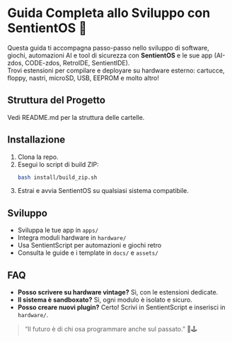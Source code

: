 # Guida Completa allo Sviluppo con SentientOS 🚀

Questa guida ti accompagna passo-passo nello sviluppo di software, giochi, automazioni AI e tool di sicurezza con **SentientOS** e le sue app (AI-zdos, CODE-zdos, RetroIDE, SentientIDE).  
Trovi estensioni per compilare e deployare su hardware esterno: cartucce, floppy, nastri, microSD, USB, EEPROM e molto altro!

## Struttura del Progetto

Vedi README.md per la struttura delle cartelle.

## Installazione

1. Clona la repo.
2. Esegui lo script di build ZIP:  
   ```bash
   bash install/build_zip.sh
   ```
3. Estrai e avvia SentientOS su qualsiasi sistema compatibile.

## Sviluppo

- Sviluppa le tue app in `apps/`
- Integra moduli hardware in `hardware/`
- Usa SentientScript per automazioni e giochi retro
- Consulta le guide e i template in `docs/` e `assets/`

## FAQ

- **Posso scrivere su hardware vintage?** Sì, con le estensioni dedicate.
- **Il sistema è sandboxato?** Sì, ogni modulo è isolato e sicuro.
- **Posso creare nuovi plugin?** Certo! Scrivi in SentientScript e inserisci in `hardware/`.

> “Il futuro è di chi osa programmare anche sul passato.” 🚀🕹️